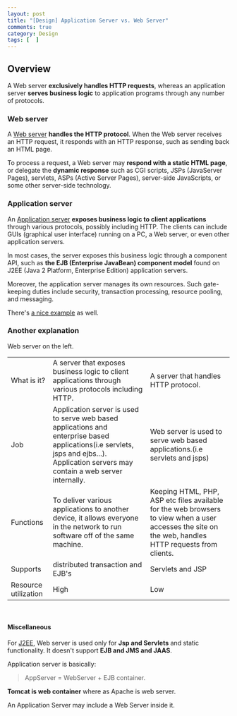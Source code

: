 ```yaml
---
layout: post
title: "[Design] Application Server vs. Web Server"
comments: true
category: Design
tags: [  ]
---
```


## Overview

A Web server __exclusively handles HTTP requests__, whereas an application server __serves business logic__ to application programs through any number of protocols. 

### Web server

A [Web server](http://www.javaworld.com/article/2077354/learn-java/app-server-web-server-what-s-the-difference.html) __handles the HTTP protocol__. When the Web server receives an HTTP request, it responds with an HTTP response, such as sending back an HTML page. 

To process a request, a Web server may __respond with a static HTML page__, or delegate the __dynamic response__ such as CGI scripts, JSPs (JavaServer Pages), servlets, ASPs (Active Server Pages), server-side JavaScripts, or some other server-side technology. 

### Application server

An [Application server](http://www.javaworld.com/article/2077354/learn-java/app-server-web-server-what-s-the-difference.html) __exposes business logic to client applications__ through various protocols, possibly including HTTP. The clients can include GUIs (graphical user interface) running on a PC, a Web server, or even other application servers. 

In most cases, the server exposes this business logic through a component API, such as __the EJB (Enterprise JavaBean) component model__ found on J2EE (Java 2 Platform, Enterprise Edition) application servers. 

Moreover, the application server manages its own resources. Such gate-keeping duties include security, transaction processing, resource pooling, and messaging. 

There's [a nice example](http://www.javaworld.com/article/2077354/learn-java/app-server-web-server-what-s-the-difference.html) as well. 

### Another explanation

Web server on the left. 

<table>
    <tbody><tr id="row1" title="Application Server vs Web Server comparison - What is it?"><td class="acol bg-color bg-img font-color">What is it?</td>                <td id="valtd1_1" class="vcol bg-color bg-img font-color">A server that exposes business logic to client applications through various protocols including HTTP.</td>
                <td id="valtd1_2" class="vcol bg-color bg-img font-color">A server that handles HTTP protocol.</td>
                </tr><tr id="row2" title="Application Server vs Web Server comparison - Job"><td class="acol bg-color bg-img font-color">Job</td>                <td id="valtd2_1" class="vcol bg-color bg-img font-color">Application server is used to serve web based applications and enterprise based applications(i.e servlets, jsps and ejbs...). Application servers may contain a web server internally.</td>
                <td id="valtd2_2" class="vcol bg-color bg-img font-color">Web server is used to serve web based applications.(i.e servlets and jsps)</td>
                </tr><tr id="row3" title="Application Server vs Web Server comparison - Functions"><td class="acol bg-color bg-img font-color">Functions</td>                <td id="valtd3_1" class="vcol bg-color bg-img font-color">To deliver various applications to another device, it allows everyone in the network to run software off of the same machine.</td>
                <td id="valtd3_2" class="vcol bg-color bg-img font-color">Keeping HTML, PHP, ASP etc  files available for the web browsers to view when a user accesses the site on the web, handles HTTP requests from clients.</td>
                </tr><tr id="row4" title="Application Server vs Web Server comparison - Supports"><td class="acol bg-color bg-img font-color">Supports</td>                <td id="valtd4_1" class="vcol bg-color bg-img font-color">distributed transaction and EJB's</td>
                <td id="valtd4_2" class="vcol bg-color bg-img font-color">Servlets and JSP</td>
                </tr><tr class="comparisonRow diff lastRow" id="row5" title="Application Server vs Web Server comparison - Resource utilization"><td class="acol bg-color bg-img font-color">Resource utilization</td>                <td id="valtd5_1" class="vcol bg-color bg-img font-color">High</td>
    <td id="valtd5_2" class="vcol bg-color bg-img font-color">Low</td>
</tr></tbody></table>
<br />

#### Miscellaneous

For [J2EE](http://www.geekinterview.com/question_details/17043), Web server is used only for __Jsp and Servlets__ and static functionality. It doesn't support __EJB and JMS and JAAS__.

Application server is basically: 

> AppServer = WebServer + EJB container. 

__Tomcat is web container__ where as Apache is web server.

An Application Server may include a Web Server inside it.
